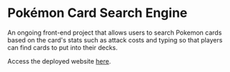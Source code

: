 # Pokémon Card Search Engine

An ongoing front-end project that allows users to search Pokemon cards based on the card's stats such as attack costs and typing so that players can find cards to put into their decks.

Access the deployed website [here](https://pokemon-tech-search.netlify.app/).
